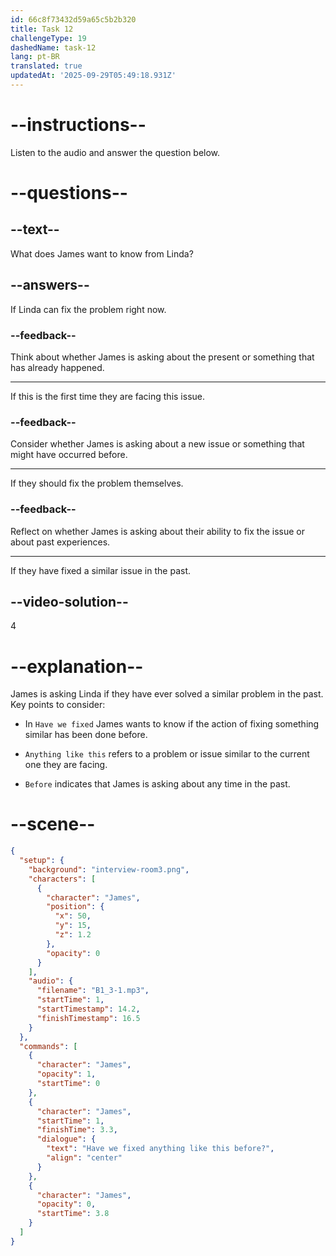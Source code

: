 ```yaml
---
id: 66c8f73432d59a65c5b2b320
title: Task 12
challengeType: 19
dashedName: task-12
lang: pt-BR
translated: true
updatedAt: '2025-09-29T05:49:18.931Z'
---
```

<!-- (Audio) James: Have we fixed anything like this before? -->

# --instructions--

Listen to the audio and answer the question below.

# --questions--

## --text--

What does James want to know from Linda?

## --answers--

If Linda can fix the problem right now.

### --feedback--

Think about whether James is asking about the present or something that has already happened.

---

If this is the first time they are facing this issue.

### --feedback--

Consider whether James is asking about a new issue or something that might have occurred before.

---

If they should fix the problem themselves.

### --feedback--

Reflect on whether James is asking about their ability to fix the issue or about past experiences.

---

If they have fixed a similar issue in the past.
  
## --video-solution--

4

# --explanation--

James is asking Linda if they have ever solved a similar problem in the past. Key points to consider:

- In `Have we fixed` James wants to know if the action of fixing something similar has been done before.

- `Anything like this` refers to a problem or issue similar to the current one they are facing.

- `Before` indicates that James is asking about any time in the past.

# --scene--

```json
{
  "setup": {
    "background": "interview-room3.png",
    "characters": [
      {
        "character": "James",
        "position": {
          "x": 50,
          "y": 15,
          "z": 1.2
        },
        "opacity": 0
      }
    ],
    "audio": {
      "filename": "B1_3-1.mp3",
      "startTime": 1,
      "startTimestamp": 14.2,
      "finishTimestamp": 16.5
    }
  },
  "commands": [
    {
      "character": "James",
      "opacity": 1,
      "startTime": 0
    },
    {
      "character": "James",
      "startTime": 1,
      "finishTime": 3.3,
      "dialogue": {
        "text": "Have we fixed anything like this before?",
        "align": "center"
      }
    },
    {
      "character": "James",
      "opacity": 0,
      "startTime": 3.8
    }
  ]
}
```
